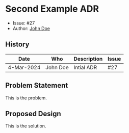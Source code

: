 # Second Example ADR

* Issue: #27
* Author: [John Doe](mailto:john.doe@non-existing-domain.nowhere)

## History

| Date | Who | Description | Issue |
| --- | --- | --- | --- |
| 4-Mar-2024 | John Doe | Intial ADR | #27 |

## Problem Statement

This is the problem.

## Proposed Design

This is the solution.
